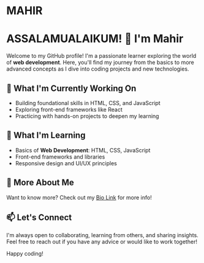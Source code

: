 # MAHIR

# ASSALAMUALAIKUM! 👋 I'm Mahir

Welcome to my GitHub profile! I'm a passionate learner exploring the world of **web development**. Here, you'll find my journey from the basics to more advanced concepts as I dive into coding projects and new technologies.

## 🔭 What I'm Currently Working On
- Building foundational skills in HTML, CSS, and JavaScript
- Exploring front-end frameworks like React
- Practicing with hands-on projects to deepen my learning

## 🌱 What I'm Learning
- Basics of **Web Development**: HTML, CSS, JavaScript
- Front-end frameworks and libraries
- Responsive design and UI/UX principles

## 💼 More About Me
Want to know more? Check out my [Bio Link](https://bio.link/thmahir) for more info!

## 📫 Let's Connect
I'm always open to collaborating, learning from others, and sharing insights. Feel free to reach out if you have any advice or would like to work together!

Happy coding!
